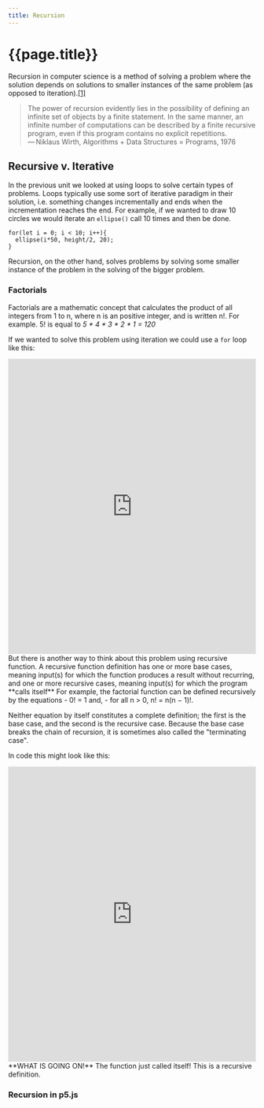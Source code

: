 ```yaml
---
title: Recursion
---
```


# {{page.title}}
Recursion in computer science is a method of solving a problem where the solution depends on solutions to smaller instances of the same problem (as opposed to iteration).[[1]](https://www-cs-faculty.stanford.edu/~knuth/gkp.html)

>The power of recursion evidently lies in the possibility of defining an infinite set of objects by a finite statement. In the same manner, an infinite number of computations can be described by a finite recursive program, even if this program contains no explicit repetitions.<br>
— Niklaus Wirth, Algorithms + Data Structures = Programs, 1976

## Recursive v. Iterative
In the previous unit we looked at using loops to solve certain types of problems. Loops typically use some sort of iterative paradigm in their solution, i.e. something changes incrementally and ends when the incrementation reaches the end. For example, if we wanted to draw 10 circles we would iterate an  `ellipse()` call 10 times and then be done.
```
for(let i = 0; i < 10; i++){
  ellipse(i*50, height/2, 20);
}
```
Recursion, on the other hand, solves problems by solving some smaller instance of the problem in the solving of the bigger problem.

### Factorials
Factorials are a mathematic concept that calculates the product of all integers from 1 to n, where n is an positive integer, and is written n!. For example. 5! is equal to _5 * 4 * 3 * 2 * 1 = 120_

If we wanted to solve this problem using iteration we could use a `for` loop like this:

<iframe height="600px" width="100%" src="https://repl.it/@mdarfler/Iterative-Factorial?lite=true" scrolling="no" frameborder="no" allowtransparency="true" allowfullscreen="true" sandbox="allow-forms allow-pointer-lock allow-popups allow-same-origin allow-scripts allow-modals"></iframe>
<br>
But there is another way to think about this problem using recursive function. A recursive function definition has one or more base cases, meaning input(s) for which the function produces a result without recurring, and one or more recursive cases, meaning input(s) for which the program **calls itself** For example, the factorial function can be defined recursively by the equations
- 0! = 1 and,
- for all n > 0, n! = n(n − 1)!.

Neither equation by itself constitutes a complete definition; the first is the base case, and the second is the recursive case. Because the base case breaks the chain of recursion, it is sometimes also called the "terminating case".

In code this might look like this:

<iframe height="600px" width="100%" src="https://repl.it/@mdarfler/UnawareGiddyRevisioncontrol?lite=true" scrolling="no" frameborder="no" allowtransparency="true" allowfullscreen="true" sandbox="allow-forms allow-pointer-lock allow-popups allow-same-origin allow-scripts allow-modals"></iframe>
<br>
**WHAT IS GOING ON!** The function just called itself! This is a recursive definition.

### Recursion in p5.js
